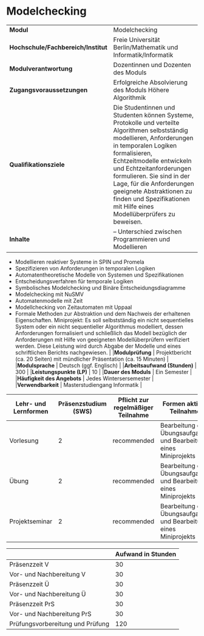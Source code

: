 # Modelchecking
|                                    |   |
|------------------------------------|---|
|**Modul**                           | Modelchecking |
|**Hochschule/Fachbereich/Institut** | Freie Universität Berlin/Mathematik und Informatik/Informatik |
|**Modulverantwortung**              | Dozentinnen und Dozenten des Moduls |
|**Zugangsvoraussetzungen**          | Erfolgreiche Absolvierung des Moduls Höhere Algorithmik |
|**Qualifikationsziele**             | Die Studentinnen und Studenten können Systeme, Protokolle und verteilte Algorithmen selbstständig modellieren, Anforderungen in temporalen Logiken formalisieren, Echtzeitmodelle entwickeln und Echtzeitanforderungen formulieren. Sie sind in der Lage, für die Anforderungen geeignete Abstraktionen zu finden und Spezifikationen mit Hilfe eines Modellüberprüfers zu beweisen. |
|**Inhalte**                         | – Unterschied zwischen Programmieren und Modellieren
- Modellieren reaktiver Systeme in SPIN und Promela
- Spezifizieren von Anforderungen in temporalen Logiken
- Automatentheoretische Modelle von Systemen und Spezifikationen
- Entscheidungsverfahren für temporale Logiken
- Symbolisches Modelchecking und Binäre Entscheidungsdiagramme
- Modelchecking mit NuSMV
- Automatenmodelle mit Zeit
- Modellchecking von Zeitautomaten mit Uppaal
- Formale Methoden zur Abstraktion und dem Nachweis der erhaltenen Eigenschaften. Miniprojekt: Es soll selbstständig ein nicht sequentielles System oder ein nicht sequentieller Algorithmus modelliert, dessen Anforderungen formalisiert und schließlich das Modell bezüglich der Anforderungen mit Hilfe von geeigneten Modellüberprüfern verifiziert werden. Diese Leistung wird durch Abgabe der Modelle und eines schriftlichen Berichts nachgewiesen. |
|**Modulprüfung**                    | Projektbericht (ca. 20 Seiten) mit mündlicher Präsentation (ca. 15 Minuten) |
|**Modulsprache**                    | Deutsch (ggf. Englisch) |
|**Arbeitsaufwand (Stunden)**        | 300 |
|**Leistungspunkte (LP)**            | 10 |
|**Dauer des Moduls**                | Ein Semester |
|**Häufigkeit des Angebots**         | Jedes Wintersersemester |
|**Verwendbarkeit**                  | Masterstudiengang Informatik |

| Lehr- und Lernformen | Präsenzstudium <br> (SWS) | Pflicht zur regelmäßiger Teilnahme | Formen aktiver Teilnahme |
| ---------------------|---------------------------|------------------------------------|------------------------- |
| Vorlesung            | 2                         | recommended                        | Bearbeitung der Übungsaufgaben und Bearbeitung eines Miniprojekts |
| Übung                | 2                         | recommended                        | Bearbeitung der Übungsaufgaben und Bearbeitung eines Miniprojekts |
| Projektseminar       | 2                         | recommended                        | Bearbeitung der Übungsaufgaben und Bearbeitung eines Miniprojekts |

|   | Aufwand in Stunden |
| - |--------------------|
| Präsenzzeit V                            | 30    |
| Vor- und Nachbereitung V                 | 30    |
| Präsenzzeit Ü                            | 30    |
| Vor- und Nachbereitung Ü                 | 30    |
| Präsenzzeit PrS                          | 30    |
| Vor- und Nachbereitung PrS               | 30    |
| Prüfungsvorbereitung und Prüfung         | 120   |
